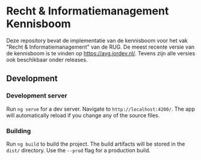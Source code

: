 # Recht & Informatiemanagement Kennisboom

Deze repository bevat de implementatie van de kennisboom voor het vak "Recht & Informatiemanagement" van de RUG.
De meest recente versie van de kennisboom is te vinden op https://avg.jordev.nl/. Tevens zijn alle versies ook
beschikbaar onder releases.


## Development
### Development server

Run `ng serve` for a dev server. Navigate to `http://localhost:4200/`. The app will automatically reload if you change
any of the source files.

### Building

Run `ng build` to build the project. The build artifacts will be stored in the `dist/` directory. Use the `--prod` flag
for a production build.
